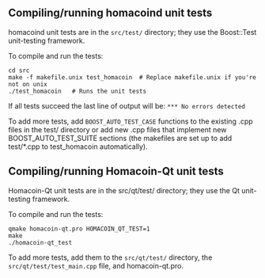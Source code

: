 Compiling/running homacoind unit tests
------------------------------------

homacoind unit tests are in the `src/test/` directory; they
use the Boost::Test unit-testing framework.

To compile and run the tests:

	cd src
	make -f makefile.unix test_homacoin  # Replace makefile.unix if you're not on unix
	./test_homacoin   # Runs the unit tests

If all tests succeed the last line of output will be:
`*** No errors detected`

To add more tests, add `BOOST_AUTO_TEST_CASE` functions to the existing
.cpp files in the test/ directory or add new .cpp files that
implement new BOOST_AUTO_TEST_SUITE sections (the makefiles are
set up to add test/*.cpp to test_homacoin automatically).


Compiling/running Homacoin-Qt unit tests
---------------------------------------

Homacoin-Qt unit tests are in the src/qt/test/ directory; they
use the Qt unit-testing framework.

To compile and run the tests:

	qmake homacoin-qt.pro HOMACOIN_QT_TEST=1
	make
	./homacoin-qt_test

To add more tests, add them to the `src/qt/test/` directory,
the `src/qt/test/test_main.cpp` file, and homacoin-qt.pro.
